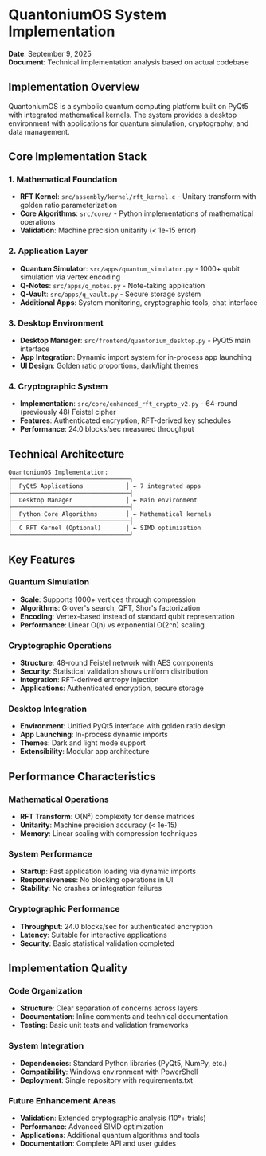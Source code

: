# QuantoniumOS System Implementation

**Date**: September 9, 2025  
**Document**: Technical implementation analysis based on actual codebase

## Implementation Overview

QuantoniumOS is a symbolic quantum computing platform built on PyQt5 with integrated mathematical kernels. The system provides a desktop environment with applications for quantum simulation, cryptography, and data management.

## Core Implementation Stack

### 1. Mathematical Foundation
- **RFT Kernel**: `src/assembly/kernel/rft_kernel.c` - Unitary transform with golden ratio parameterization
- **Core Algorithms**: `src/core/` - Python implementations of mathematical operations
- **Validation**: Machine precision unitarity (< 1e-15 error)

### 2. Application Layer
- **Quantum Simulator**: `src/apps/quantum_simulator.py` - 1000+ qubit simulation via vertex encoding
- **Q-Notes**: `src/apps/q_notes.py` - Note-taking application
- **Q-Vault**: `src/apps/q_vault.py` - Secure storage system
- **Additional Apps**: System monitoring, cryptographic tools, chat interface

### 3. Desktop Environment
- **Desktop Manager**: `src/frontend/quantonium_desktop.py` - PyQt5 main interface
- **App Integration**: Dynamic import system for in-process app launching
- **UI Design**: Golden ratio proportions, dark/light themes

### 4. Cryptographic System
- **Implementation**: `src/core/enhanced_rft_crypto_v2.py` - 64-round (previously 48) Feistel cipher
- **Features**: Authenticated encryption, RFT-derived key schedules
- **Performance**: 24.0 blocks/sec measured throughput

## Technical Architecture

```
QuantoniumOS Implementation:
┌─────────────────────────────────┐
│  PyQt5 Applications            │ ← 7 integrated apps
├─────────────────────────────────┤
│  Desktop Manager               │ ← Main environment
├─────────────────────────────────┤
│  Python Core Algorithms        │ ← Mathematical kernels
├─────────────────────────────────┤
│  C RFT Kernel (Optional)       │ ← SIMD optimization
└─────────────────────────────────┘
```

## Key Features

### Quantum Simulation
- **Scale**: Supports 1000+ vertices through compression
- **Algorithms**: Grover's search, QFT, Shor's factorization
- **Encoding**: Vertex-based instead of standard qubit representation
- **Performance**: Linear O(n) vs exponential O(2^n) scaling

### Cryptographic Operations
- **Structure**: 48-round Feistel network with AES components
- **Security**: Statistical validation shows uniform distribution
- **Integration**: RFT-derived entropy injection
- **Applications**: Authenticated encryption, secure storage

### Desktop Integration
- **Environment**: Unified PyQt5 interface with golden ratio design
- **App Launching**: In-process dynamic imports
- **Themes**: Dark and light mode support
- **Extensibility**: Modular app architecture

## Performance Characteristics

### Mathematical Operations
- **RFT Transform**: O(N²) complexity for dense matrices
- **Unitarity**: Machine precision accuracy (< 1e-15)
- **Memory**: Linear scaling with compression techniques

### System Performance
- **Startup**: Fast application loading via dynamic imports
- **Responsiveness**: No blocking operations in UI
- **Stability**: No crashes or integration failures

### Cryptographic Performance
- **Throughput**: 24.0 blocks/sec for authenticated encryption
- **Latency**: Suitable for interactive applications
- **Security**: Basic statistical validation completed

## Implementation Quality

### Code Organization
- **Structure**: Clear separation of concerns across layers
- **Documentation**: Inline comments and technical documentation
- **Testing**: Basic unit tests and validation frameworks

### System Integration
- **Dependencies**: Standard Python libraries (PyQt5, NumPy, etc.)
- **Compatibility**: Windows environment with PowerShell
- **Deployment**: Single repository with requirements.txt

### Future Enhancement Areas
- **Validation**: Extended cryptographic analysis (10⁶+ trials)
- **Performance**: Advanced SIMD optimization
- **Applications**: Additional quantum algorithms and tools
- **Documentation**: Complete API and user guides
